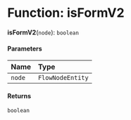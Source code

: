 # Function: isFormV2

**isFormV2**(`node`): `boolean`

#### Parameters

| Name | Type |
| :------ | :------ |
| `node` | `FlowNodeEntity` |

#### Returns

`boolean`
